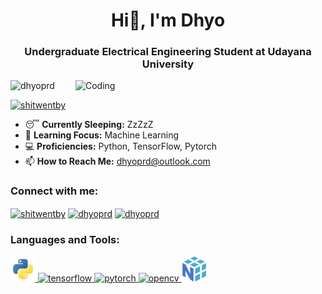 <h1 align="center">Hi👋, I'm Dhyo</h1>
<h3 align="center">Undergraduate Electrical Engineering Student at Udayana University</h3>
<img align="right" alt="Coding" width="400" src="https://steamuserimages-a.akamaihd.net/ugc/942833979452153495/B7720B00A527731E6DF8203A9600B212DC4BA518/?imw=5000&imh=5000&ima=fit&impolicy=Letterbox&imcolor=%23000000&letterbox=false">


<p align="left"> <img src="https://komarev.com/ghpvc/?username=dhyoprd&label=Profile%20views&color=0e75b6&style=flat" alt="dhyoprd" /> </p>

<p align="left"> <a href="https://twitter.com/shitwentby" target="blank"><img src="https://img.shields.io/twitter/follow/shitwentby?logo=twitter&style=for-the-badge" alt="shitwentby" /></a> </p>

- 😴 **Currently Sleeping:** ZzZzZ
- 🌱 **Learning Focus:** Machine Learning  
- 💻 **Proficiencies:** Python, TensorFlow, Pytorch  
- 📫 **How to Reach Me:** [dhyoprd@outlook.com](mailto:dhyoprd@outlook.com)

<h3 align="left">Connect with me:</h3>
<p align="left">
<a href="https://twitter.com/shitwentby" target="blank"><img align="center" src="https://raw.githubusercontent.com/rahuldkjain/github-profile-readme-generator/master/src/images/icons/Social/twitter.svg" alt="shitwentby" height="30" width="40" /></a>
<a href="https://linkedin.com/in/dhyoprd" target="blank"><img align="center" src="https://raw.githubusercontent.com/rahuldkjain/github-profile-readme-generator/master/src/images/icons/Social/linked-in-alt.svg" alt="dhyoprd" height="30" width="40" /></a>
<a href="https://instagram.com/dhyoprd" target="blank"><img align="center" src="https://raw.githubusercontent.com/rahuldkjain/github-profile-readme-generator/master/src/images/icons/Social/instagram.svg" alt="dhyoprd" height="30" width="40" /></a>
</p>

<h3 align="left">Languages and Tools:</h3>
<p align="left">
  <a href="https://www.python.org" target="_blank" rel="noreferrer">
    <img src="https://raw.githubusercontent.com/devicons/devicon/master/icons/python/python-original.svg" alt="python" width="40" height="40"/>
  </a>
  <a href="https://www.tensorflow.org" target="_blank" rel="noreferrer">
    <img src="https://www.vectorlogo.zone/logos/tensorflow/tensorflow-icon.svg" alt="tensorflow" width="40" height="40"/>
  </a>
  <a href="https://pytorch.org/" target="_blank" rel="noreferrer">
    <img src="https://www.vectorlogo.zone/logos/pytorch/pytorch-icon.svg" alt="pytorch" width="40" height="40"/>
  </a>
  <a href="https://opencv.org/" target="_blank" rel="noreferrer">
    <img src="https://www.vectorlogo.zone/logos/opencv/opencv-icon.svg" alt="opencv" width="40" height="40"/>
  </a>
  <a href="https://numpy.org/" target="_blank" rel="noreferrer">
    <img src="https://raw.githubusercontent.com/devicons/devicon/master/icons/numpy/numpy-original.svg" alt="numpy" width="40" height="40"/>
  </a>
</p>


